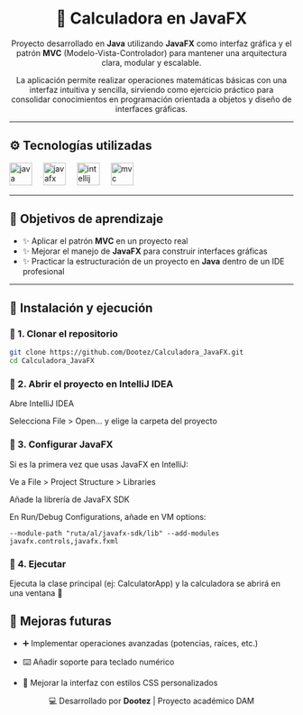 <h1 align="center">🧮 Calculadora en JavaFX</h1>

<p align="center">
  Proyecto desarrollado en <b>Java</b> utilizando <b>JavaFX</b> como interfaz gráfica y el patrón <b>MVC</b> (Modelo-Vista-Controlador) 
  para mantener una arquitectura clara, modular y escalable.
</p>

<p align="center">
  La aplicación permite realizar operaciones matemáticas básicas con una interfaz intuitiva y sencilla, 
  sirviendo como ejercicio práctico para consolidar conocimientos en programación orientada a objetos y diseño de interfaces gráficas.
</p>

---

## ⚙️ Tecnologías utilizadas

<div align="left">
  <img src="https://cdn.jsdelivr.net/gh/devicons/devicon/icons/java/java-original.svg" height="40" alt="java logo" />
  <img width="12" />
  <img src="https://cdn.jsdelivr.net/gh/devicons/devicon/icons/javafx/javafx-original.svg" height="40" alt="javafx logo" />
  <img width="12" />
  <img src="https://cdn.jsdelivr.net/gh/devicons/devicon/icons/intellij/intellij-original.svg" height="40" alt="intellij logo" />
  <img width="12" />
  <img src="https://img.icons8.com/external-flat-juicy-fish/60/external-mvc-coding-and-development-flat-flat-juicy-fish.png" height="40" alt="mvc logo"/>
</div>

---

## 🎯 Objetivos de aprendizaje
- ✨ Aplicar el patrón **MVC** en un proyecto real  
- ✨ Mejorar el manejo de **JavaFX** para construir interfaces gráficas  
- ✨ Practicar la estructuración de un proyecto en **Java** dentro de un IDE profesional  

---

## 🚀 Instalación y ejecución

### 🔹 1. Clonar el repositorio
```bash
git clone https://github.com/Dootez/Calculadora_JavaFX.git
cd Calculadora_JavaFX
```
### 🔹 2. Abrir el proyecto en IntelliJ IDEA
Abre IntelliJ IDEA

Selecciona File > Open... y elige la carpeta del proyecto

### 🔹 3. Configurar JavaFX
Si es la primera vez que usas JavaFX en IntelliJ:

Ve a File > Project Structure > Libraries

Añade la librería de JavaFX SDK

En Run/Debug Configurations, añade en VM options:
```
--module-path "ruta/al/javafx-sdk/lib" --add-modules javafx.controls,javafx.fxml
```
### 🔹 4. Ejecutar
Ejecuta la clase principal (ej: CalculatorApp) y la calculadora se abrirá en una ventana 🎉

## 📌 Mejoras futuras
- ➕ Implementar operaciones avanzadas (potencias, raíces, etc.)

- ⌨️ Añadir soporte para teclado numérico

- 🎨 Mejorar la interfaz con estilos CSS personalizados

<p align="center">💻 Desarrollado por <b>Dootez</b> | Proyecto académico DAM</p> 
